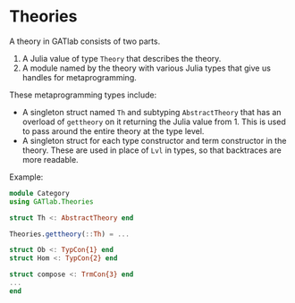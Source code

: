 # Theories

A theory in GATlab consists of two parts.

1. A Julia value of type `Theory` that describes the theory.
2. A module named by the theory with various Julia types that give us handles
for metaprogramming.

These metaprogramming types include:

- A singleton struct named `Th` and subtyping `AbstractTheory` that has an
   overload of `gettheory` on it returning the Julia value from 1. This is used
   to pass around the entire theory at the type level.
- A singleton struct for each type constructor and term constructor in the
   theory. These are used in place of `Lvl` in types, so that backtraces are
   more readable.

Example:

```julia
module Category
using GATlab.Theories

struct Th <: AbstractTheory end

Theories.gettheory(::Th) = ...

struct Ob <: TypCon{1} end
struct Hom <: TypCon{2} end

struct compose <: TrmCon{3} end
...
end
```
